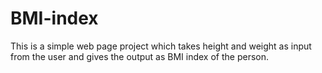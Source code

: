 # BMI-index
This is a simple web page project which takes height and weight as input from the user and gives the output as BMI index of the person.

